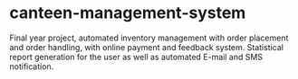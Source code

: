 # canteen-management-system
Final year project, automated inventory management with order placement and order handling, with online payment and feedback system. Statistical report generation for the user as well as automated E-mail and SMS notification.

